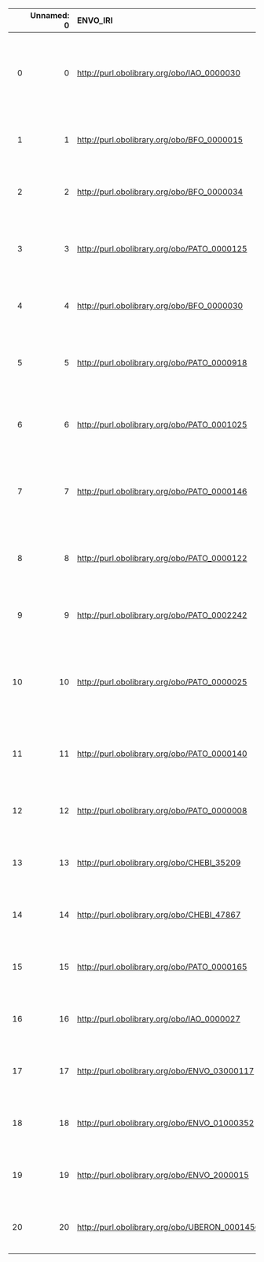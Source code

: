 |    |   Unnamed: 0 | ENVO_IRI                                      | ENVO_DESC                                                                                                                                   | VIMMP_IRI                                                        | VIMMP_DESC                                      |
|---:|-------------:|:----------------------------------------------|:--------------------------------------------------------------------------------------------------------------------------------------------|:-----------------------------------------------------------------|:------------------------------------------------|
|  0 |            0 | http://purl.obolibrary.org/obo/IAO_0000030    | {'label': 'information content entity', 'prefLabel': 'information content entity', 'altLabel': 'information object', 'name': 'IAO_0000030'} | http://purl.obolibrary.org/obo/iao.owl#IAO_0000030               | {'name': 'IAO_0000030'}                         |
|  1 |            1 | http://purl.obolibrary.org/obo/BFO_0000015    | {'label': 'process', 'prefLabel': 'process', 'altLabel': None, 'name': 'BFO_0000015'}                                                       | https://emmc.eu/semantics/evmpo/evmpo.ttl#process                | {'name': 'process'}                             |
|  2 |            2 | http://purl.obolibrary.org/obo/BFO_0000034    | {'label': 'function', 'prefLabel': 'function', 'altLabel': None, 'name': 'BFO_0000034'}                                                     | https://purl.vimmp.eu/semantics/vov/vov.ttl#function             | {'name': 'function'}                            |
|  3 |            3 | http://purl.obolibrary.org/obo/PATO_0000125   | {'label': 'mass (quality)', 'prefLabel': 'mass (quality)', 'altLabel': 'mass', 'name': 'PATO_0000125'}                                      | https://purl.vimmp.eu/semantics/vov/vov.ttl#mass                 | {'name': 'mass'}                                |
|  4 |            4 | http://purl.obolibrary.org/obo/BFO_0000030    | {'label': 'object', 'prefLabel': 'object', 'altLabel': None, 'name': 'BFO_0000030'}                                                         | https://purl.vimmp.eu/semantics/alignment/emmo1s.ttl#Object      | {'label': 'object', 'name': 'object'}           |
|  5 |            5 | http://purl.obolibrary.org/obo/PATO_0000918   | {'label': 'volume (quality)', 'prefLabel': 'volume (quality)', 'altLabel': 'volume', 'name': 'PATO_0000918'}                                | https://purl.vimmp.eu/semantics/vov/vov.ttl#volume               | {'name': 'volume'}                              |
|  6 |            6 | http://purl.obolibrary.org/obo/PATO_0001025   | {'label': 'pressure (quality)', 'prefLabel': 'pressure (quality)', 'altLabel': 'pressure', 'name': 'PATO_0001025'}                          | https://purl.vimmp.eu/semantics/vov/vov.ttl#pressure             | {'name': 'pressure'}                            |
|  7 |            7 | http://purl.obolibrary.org/obo/PATO_0000146   | {'label': 'temperature (quality)', 'prefLabel': 'temperature (quality)', 'altLabel': 'temperature', 'name': 'PATO_0000146'}                 | https://purl.vimmp.eu/semantics/vov/vov.ttl#temperature          | {'name': 'temperature'}                         |
|  8 |            8 | http://purl.obolibrary.org/obo/PATO_0000122   | {'label': 'length (quality)', 'prefLabel': 'length (quality)', 'altLabel': 'length', 'name': 'PATO_0000122'}                                | https://purl.vimmp.eu/semantics/vov/vov.ttl#length               | {'name': 'length'}                              |
|  9 |            9 | http://purl.obolibrary.org/obo/PATO_0002242   | {'label': 'velocity', 'prefLabel': 'velocity', 'altLabel': None, 'name': 'PATO_0002242'}                                                    | https://purl.vimmp.eu/semantics/vov/vov.ttl#velocity             | {'name': 'velocity'}                            |
| 10 |           10 | http://purl.obolibrary.org/obo/PATO_0000025   | {'label': 'composition', 'prefLabel': 'composition', 'altLabel': 'compositionality', 'name': 'PATO_0000025'}                                | https://purl.vimmp.eu/semantics/alignment/emmo1s.ttl#Composition | {'label': 'composition', 'name': 'composition'} |
| 11 |           11 | http://purl.obolibrary.org/obo/PATO_0000140   | {'label': 'position (quality)', 'prefLabel': 'position (quality)', 'altLabel': 'position', 'name': 'PATO_0000140'}                          | https://purl.vimmp.eu/semantics/vov/vov.ttl#position             | {'name': 'position'}                            |
| 12 |           12 | http://purl.obolibrary.org/obo/PATO_0000008   | {'label': 'speed', 'prefLabel': 'speed', 'altLabel': 'velocity', 'name': 'PATO_0000008'}                                                    | https://purl.vimmp.eu/semantics/vov/vov.ttl#velocity             | {'name': 'velocity'}                            |
| 13 |           13 | http://purl.obolibrary.org/obo/CHEBI_35209    | {'label': 'label', 'prefLabel': None, 'altLabel': None, 'name': 'CHEBI_35209'}                                                              | https://purl.vimmp.eu/semantics/vico/vico.ttl#label              | {'name': 'label'}                               |
| 14 |           14 | http://purl.obolibrary.org/obo/CHEBI_47867    | {'label': 'indicator', 'prefLabel': None, 'altLabel': None, 'name': 'CHEBI_47867'}                                                          | https://purl.vimmp.eu/semantics/mmto/mmto.ttl#indicator          | {'name': 'indicator'}                           |
| 15 |           15 | http://purl.obolibrary.org/obo/PATO_0000165   | {'label': 'time', 'prefLabel': None, 'altLabel': None, 'name': 'PATO_0000165'}                                                              | https://purl.vimmp.eu/semantics/vov/vov.ttl#time                 | {'name': 'time'}                                |
| 16 |           16 | http://purl.obolibrary.org/obo/IAO_0000027    | {'label': 'Data item', 'prefLabel': None, 'altLabel': None, 'name': 'IAO_0000027'}                                                          | http://purl.obolibrary.org/obo/iao.owl#IAO_0000027               | {'name': 'IAO_0000027'}                         |
| 17 |           17 | http://purl.obolibrary.org/obo/ENVO_03000117  | {'label': 'channel', 'prefLabel': None, 'altLabel': None, 'name': 'ENVO_03000117'}                                                          | https://purl.vimmp.eu/semantics/macro/macro.ttl#channel          | {'name': 'channel'}                             |
| 18 |           18 | http://purl.obolibrary.org/obo/ENVO_01000352  | {'label': 'field', 'prefLabel': None, 'altLabel': None, 'name': 'ENVO_01000352'}                                                            | https://purl.vimmp.eu/semantics/vov/vov.ttl#field                | {'name': 'field'}                               |
| 19 |           19 | http://purl.obolibrary.org/obo/ENVO_2000015   | {'label': 'energy', 'prefLabel': None, 'altLabel': None, 'name': 'ENVO_2000015'}                                                            | https://purl.vimmp.eu/semantics/vov/vov.ttl#energy               | {'name': 'energy'}                              |
| 20 |           20 | http://purl.obolibrary.org/obo/UBERON_0001456 | {'label': 'face', 'prefLabel': None, 'altLabel': None, 'name': 'UBERON_0001456'}                                                            | https://purl.vimmp.eu/semantics/viso/viso-continuum.ttl#face     | {'name': 'face'}                                |